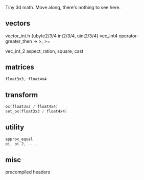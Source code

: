 Tiny 3d math. Move along, there's nothing to see here.


## vectors
vector_int.h {ubyte2/3/4 int2/3/4, uint2/3/4}
vec_int4 operator-
greater_then -> >, >=

vec_int_2 aspect_ration, square, cast


## matrices
```c++
float3x3, float4x4
```

## transform
```c++
ox(float3x3 / float4x4)
set_ox(float3x3 / float4x4)
```

## utility
```c++
approx_equal
pi, pi_2, ..., 
```

## misc
precompiled headers
